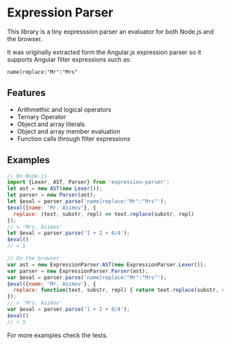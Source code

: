 Expression Parser
=================

This library is a tiny expresssion parser an evaluator for both Node.js and the browser.

It was originally extracted form the Angular.js expression parser so it supports Angular filter expressions such as:

```
name|replace:"Mr":"Mrs"
```

Features
--------

- Arithmethic and logical operators
- Ternary Operator
- Object and array literals
- Object and array member evaluation
- Function calls through filter expressions

Examples
--------
```js
// On Node.js
import {Lexer, AST, Parser} from 'expression-parser';
let ast = new AST(new Lexer());
let parser = new Parser(ast);
let $eval = parser.parse('name|replace:"Mr":"Mrs"');
$eval({name: 'Mr. Asimov'}, {
  replace: (text, substr, repl) => text.replace(substr, repl)
});
// > 'Mrs. Asimov'
let $eval = parser.parse('1 + 2 + 8/4');
$eval()
// > 5
```

```js
// On the browser
var ast = new ExpressionParser.AST(new ExpressionParser.Lexer());
var parser = new ExpressionParser.Parser(ast);
var $eval = parser.parse('name|replace:"Mr":"Mrs"');
$eval({name: 'Mr. Asimov'}, {
  replace: function(text, substr, repl) { return text.replace(substr, repl); }
});
// > 'Mrs. Asimov'
var $eval = parser.parse('1 + 2 + 8/4');
$eval()
// > 5
```
For more examples check the tests.


